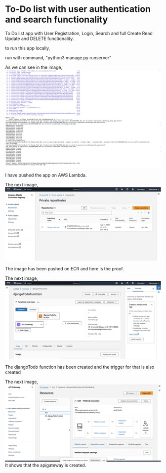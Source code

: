 # To-Do list with user authentication and search functionality
To Do list app with User Registration, Login, Search and full Create Read Update and DELETE functionality.

to run this app locally,

run with command, "python3 manage.py runserver"


As we can see in the image, 
![pushedOnAWS](images/pushedOnAWS.jpg)

I have pushed the app on AWS Lambda.

The next image,
![ECR](images/ECR.jpg)

The image has been pushed on ECR and here is the proof.

The next image,
![TriggerOnLambdaFunction](images/TriggerOnLambdaFunction.jpg)

The djangoTodo function has been created and the trigger for that is also created

The next image,
![ApiGateway](images/ApiGateway.jpg)
It shows that the apigateway is created.
